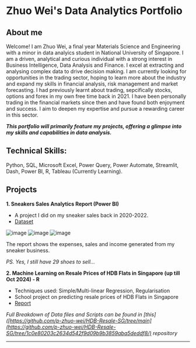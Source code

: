# Zhuo Wei's Data Analytics Portfolio

## About me
Welcome! I am Zhuo Wei, a final year Materials Science and Engineering with a minor in data analyics student in National University of Singapore. I am a driven, analytical and curious individual with a strong interest in Business Intelligence, Data Analysis and Finance. I excel at extracting and analysing complex data to drive decision making. I am currently looking for opportunities in the trading sector, hoping to learn more about the industry and expand my skills in financial analysis, risk management and market forecasting. I had previously learnt about trading, sepcifically stocks, options and forex in my own free time back in 2021. I have been personally trading in the financial markets since then and have found both enjoyment and success. I aim to deepen my expertise and pursue a rewarding career in this sector. 

***This portfolio will primarily feature my projects, offering a glimpse into my skills and capabilities in data analysis.***

## Technical Skills:
Python, SQL, Microsoft Excel, Power Query, Power Automate, Streamlit, Dash, Power BI, R, Tableau (Currently Learning).

## Projects
**1. Sneakers Sales Analytics Report (Power BI)**
- A project I did on my sneaker sales back in 2020-2022.
- [Dataset](https://docs.google.com/spreadsheets/d/e/2PACX-1vSeekmk2WW7WAmwtE2977h0esoQ1barPketownHzGisQejuuuyu7nLWrwqzNFd0mRONh-uE6gAlcNSw/pubhtml)
  
![image](https://github.com/p-zhuo-wei/p-zhuo-wei.github.io/assets/137416262/859e173e-95cf-4078-8932-4d9393f8dc33)
![image](https://github.com/p-zhuo-wei/p-zhuo-wei.github.io/assets/137416262/78aa15d2-b747-45fb-90ac-a97eba718058)
![image](https://github.com/p-zhuo-wei/p-zhuo-wei.github.io/assets/137416262/7cea4393-a272-4a21-a7d1-b11548abd561)

The report shows the expenses, sales and income generated from my sneaker business.

_PS. Yes, I still have 29 shoes to sell..._

**2. Machine Learning on Resale Prices of HDB Flats in Singapore (up till Oct 2024) - R** 
- Techniques used: Simple/Multi-linear Regression, Regularisation
- School project on predicting resale prices of HDB Flats in Singapore
- [Report](https://github.com/p-zhuo-wei/HDB-Resale-SG/tree/1c0e80203c2634d542f9d09b9b3859aba5deddf8/report)

_Full Breakdown of Data files and Scripts can be found in [this]([https://github.com/p-zhuo-wei/HDB-Resale-SG/tree/main](https://github.com/p-zhuo-wei/HDB-Resale-SG/tree/1c0e80203c2634d542f9d09b9b3859aba5deddf8/) repository_


-------------------------------------------------


